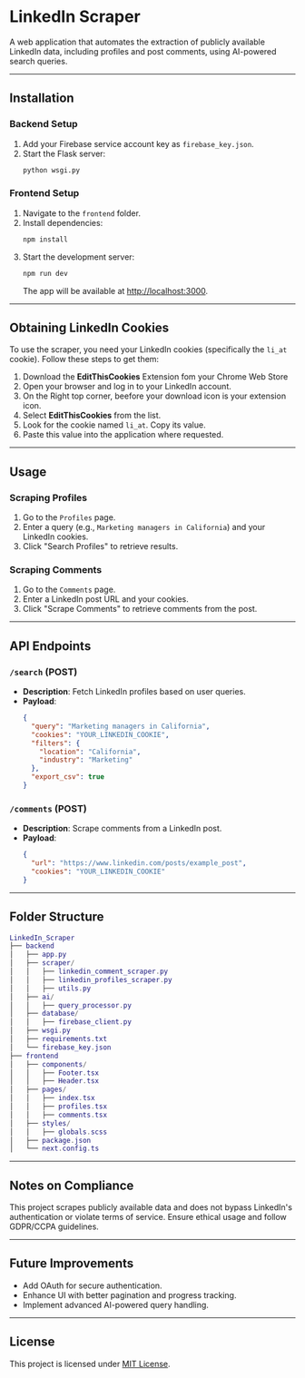 
# LinkedIn Scraper

A web application that automates the extraction of publicly available LinkedIn data, including profiles and post comments, using AI-powered search queries.

---

## Installation

### Backend Setup
1. Add your Firebase service account key as `firebase_key.json`.
2. Start the Flask server:
   ```bash
   python wsgi.py
   ```

### Frontend Setup
1. Navigate to the `frontend` folder.
2. Install dependencies:
   ```bash
   npm install
   ```
3. Start the development server:
   ```bash
   npm run dev
   ```
   The app will be available at [http://localhost:3000](http://localhost:3000).

---

## Obtaining LinkedIn Cookies

To use the scraper, you need your LinkedIn cookies (specifically the `li_at` cookie). Follow these steps to get them:

1. Download the **EditThisCookies** Extension fom your Chrome Web Store
2. Open your browser and log in to your LinkedIn account.
4. On the Right top corner, beefore your download icon is your extension icon.
5. Select **EditThisCookies** from the list.
6. Look for the cookie named `li_at`. Copy its value.
7. Paste this value into the application where requested.

---

## Usage

### Scraping Profiles
1. Go to the `Profiles` page.
2. Enter a query (e.g., `Marketing managers in California`) and your LinkedIn cookies.
3. Click "Search Profiles" to retrieve results.

### Scraping Comments
1. Go to the `Comments` page.
2. Enter a LinkedIn post URL and your cookies.
3. Click "Scrape Comments" to retrieve comments from the post.

---

## API Endpoints

### `/search` (POST)
- **Description**: Fetch LinkedIn profiles based on user queries.
- **Payload**:
   ```json
   {
     "query": "Marketing managers in California",
     "cookies": "YOUR_LINKEDIN_COOKIE",
     "filters": {
       "location": "California",
       "industry": "Marketing"
     },
     "export_csv": true
   }
   ```

### `/comments` (POST)
- **Description**: Scrape comments from a LinkedIn post.
- **Payload**:
   ```json
   {
     "url": "https://www.linkedin.com/posts/example_post",
     "cookies": "YOUR_LINKEDIN_COOKIE"
   }
   ```

---

## Folder Structure

```lua
LinkedIn_Scraper
├── backend
│   ├── app.py
│   ├── scraper/
│   │   ├── linkedin_comment_scraper.py
│   │   ├── linkedin_profiles_scraper.py
│   │   ├── utils.py
│   ├── ai/
│   │   ├── query_processor.py
│   ├── database/
│   │   ├── firebase_client.py
│   ├── wsgi.py
│   ├── requirements.txt
│   └── firebase_key.json
├── frontend
│   ├── components/
│   │   ├── Footer.tsx
│   │   ├── Header.tsx
│   ├── pages/
│   │   ├── index.tsx
│   │   ├── profiles.tsx
│   │   ├── comments.tsx
│   ├── styles/
│   │   ├── globals.scss
│   ├── package.json
│   └── next.config.ts
```

---

## Notes on Compliance
This project scrapes publicly available data and does not bypass LinkedIn's authentication or violate terms of service. Ensure ethical usage and follow GDPR/CCPA guidelines.

---

## Future Improvements
- Add OAuth for secure authentication.
- Enhance UI with better pagination and progress tracking.
- Implement advanced AI-powered query handling.

---

## License
This project is licensed under [MIT License](LICENSE).
